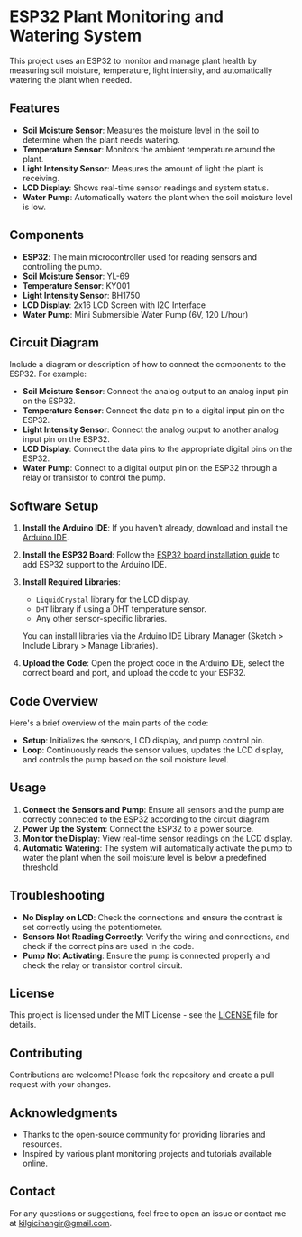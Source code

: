 # ESP32 Plant Monitoring and Watering System

This project uses an ESP32 to monitor and manage plant health by measuring soil moisture, temperature, light intensity, and automatically watering the plant when needed.

## Features
- **Soil Moisture Sensor**: Measures the moisture level in the soil to determine when the plant needs watering.
- **Temperature Sensor**: Monitors the ambient temperature around the plant.
- **Light Intensity Sensor**: Measures the amount of light the plant is receiving.
- **LCD Display**: Shows real-time sensor readings and system status.
- **Water Pump**: Automatically waters the plant when the soil moisture level is low.

## Components
- **ESP32**: The main microcontroller used for reading sensors and controlling the pump.
- **Soil Moisture Sensor**: YL-69
- **Temperature Sensor**: KY001
- **Light Intensity Sensor**: BH1750
- **LCD Display**: 2x16 LCD Screen with I2C Interface
- **Water Pump**: Mini Submersible Water Pump (6V, 120 L/hour)

## Circuit Diagram
Include a diagram or description of how to connect the components to the ESP32. For example:
- **Soil Moisture Sensor**: Connect the analog output to an analog input pin on the ESP32.
- **Temperature Sensor**: Connect the data pin to a digital input pin on the ESP32.
- **Light Intensity Sensor**: Connect the analog output to another analog input pin on the ESP32.
- **LCD Display**: Connect the data pins to the appropriate digital pins on the ESP32.
- **Water Pump**: Connect to a digital output pin on the ESP32 through a relay or transistor to control the pump.

## Software Setup
1. **Install the Arduino IDE**: If you haven't already, download and install the [Arduino IDE](https://www.arduino.cc/en/software).
2. **Install the ESP32 Board**: Follow the [ESP32 board installation guide](https://github.com/espressif/arduino-esp32#installation-instructions) to add ESP32 support to the Arduino IDE.
3. **Install Required Libraries**:
   - `LiquidCrystal` library for the LCD display.
   - `DHT` library if using a DHT temperature sensor.
   - Any other sensor-specific libraries.

   You can install libraries via the Arduino IDE Library Manager (Sketch > Include Library > Manage Libraries).

4. **Upload the Code**: Open the project code in the Arduino IDE, select the correct board and port, and upload the code to your ESP32.

## Code Overview
Here's a brief overview of the main parts of the code:

- **Setup**: Initializes the sensors, LCD display, and pump control pin.
- **Loop**: Continuously reads the sensor values, updates the LCD display, and controls the pump based on the soil moisture level.

## Usage
1. **Connect the Sensors and Pump**: Ensure all sensors and the pump are correctly connected to the ESP32 according to the circuit diagram.
2. **Power Up the System**: Connect the ESP32 to a power source.
3. **Monitor the Display**: View real-time sensor readings on the LCD display.
4. **Automatic Watering**: The system will automatically activate the pump to water the plant when the soil moisture level is below a predefined threshold.

## Troubleshooting
- **No Display on LCD**: Check the connections and ensure the contrast is set correctly using the potentiometer.
- **Sensors Not Reading Correctly**: Verify the wiring and connections, and check if the correct pins are used in the code.
- **Pump Not Activating**: Ensure the pump is connected properly and check the relay or transistor control circuit.

## License
This project is licensed under the MIT License - see the [LICENSE](LICENSE) file for details.

## Contributing
Contributions are welcome! Please fork the repository and create a pull request with your changes.

## Acknowledgments
- Thanks to the open-source community for providing libraries and resources.
- Inspired by various plant monitoring projects and tutorials available online.

## Contact
For any questions or suggestions, feel free to open an issue or contact me at kilgicihangir@gmail.com.
